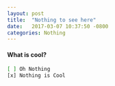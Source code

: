 ```yaml
---
layout: post
title:  "Nothing to see here"
date:   2017-03-07 10:37:50 -0800
categories: Nothing
---
```


#### What is cool?

```bash
[ ] Oh Nothing
[x] Nothing is Cool 
```